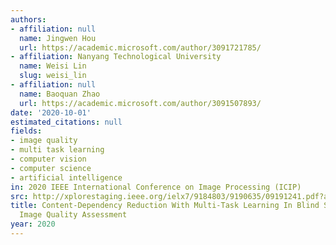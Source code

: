 ```yaml
---
authors:
- affiliation: null
  name: Jingwen Hou
  url: https://academic.microsoft.com/author/3091721785/
- affiliation: Nanyang Technological University
  name: Weisi Lin
  slug: weisi_lin
- affiliation: null
  name: Baoquan Zhao
  url: https://academic.microsoft.com/author/3091507893/
date: '2020-10-01'
estimated_citations: null
fields:
- image quality
- multi task learning
- computer vision
- computer science
- artificial intelligence
in: 2020 IEEE International Conference on Image Processing (ICIP)
src: http://xplorestaging.ieee.org/ielx7/9184803/9190635/09191241.pdf?arnumber=9191241
title: Content-Dependency Reduction With Multi-Task Learning In Blind Stitched Panoramic
  Image Quality Assessment
year: 2020
---
```

